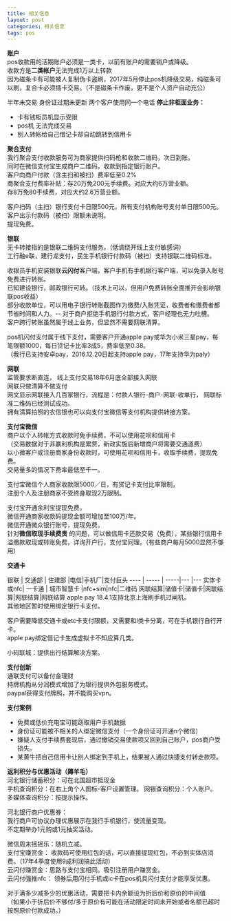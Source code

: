 ```yaml
---
title: 相关信息
layout: post
categories: 相关信息
tags: pos
---
```

**账户**  
pos收款用的活期账户必须是一类卡，以前有账户的需要销户或降级。   
收款方是**二类帐户**无法完成1万以上转款   
因为磁条卡有可能被人复制伪卡盗刷，2017年5月停止pos机降级交易，纯磁条可以刷，复合卡必须插卡交易。（不是磁条卡作废，更不是个人资产自动充公）  

半年未交易 身份证过期未更新 两个客户使用同一个电话 **停止非柜面业务：**    
- 卡有钱柜员机显示受限   
- pos机 无法完成交易   
- 别人转帐给自己借记卡却自动跳转到信用卡  

**聚合支付**   
我行聚合支付收款服务可为商家提供扫码枪和收款二维码，次日到账。   
同时在微信支付宝生成商户二维码，收款到指定银行账户。  
客户向商户付款（含主扫和被扫）费率低至0.2%   
商聚合支付费率补贴：存20万免200元手续费。对应大约6万营业额。  
存8万免80手续费，对应大约2.6万营业额。  

客户扫码（主扫）银行支付卡日限500元，所有支付机构账号支付单日限500元。  
客户出示付款码（被扫）限额未说明。  
提现免费。  

**银联**   
无卡转接指的是银联二维码支付服务。（低调绕开线上支付敏感词）  
工行融e联，建行龙支付，民生手机银行付款码（被扫）支持银联二维码标准。

收银员手机安装银联**云闪付**客户端，客户手机有手机银行客户端，可以免录入账号免费进行转账。  
已知建设银行，邮政银行可转。（技术上可以，但用户免费转账全面推开会影响银联pos收益）  
部分收款单位，可以用电子银行转账截图作为缴费/入账凭证，收费者和缴费者都节省时间和人力。-- 对于商户拒绝手机银行付款方式，客户经理也无力吐槽。  
客户跨行转账虽然属于线上业务，但显然不需要网联清算。  

pos机闪付支付属于线下支付，需要客户开通apple pay或华为小米三星pay，每笔限额1000，每日贷记卡比率3成5，费率低至0.38。   
（我行已支持安卓pay，2016.12.20日起支持apple pay，17年支持华为paly）  

**网联**   
监管要求断直连， 线上支付交易18年6月底全部接入网联    
网联只做清算不做支付   
网文显示网联接入几百家银行，流程是：付款人银行-商户-网联-收单行， 网联标准二维码已经测试成功。    
拥有清算拍照的农信银也可以向支付宝微信等支付机构提供转接方案。   

**支付宝微信**  
商户以个人转帐方式收款时免手续费，不可以使用花呗和信用卡    
（交易数据对于非赢利机构是累赘，新政实施后新增商户将需要交通道费）   
以小微客户或注册商家身份收款时，可使用花呗和信用卡，收取手续费，提现免费。  
交易量多的情况下费率最低至千一。  

支付宝微信个人商家收款限5000／日，有贷记卡支付比率限制，  
注册个人及注册商家不受终身取现2万限制。   

支付宝开通余利宝提现免费。   
微信开通商家收款码提现金额可增加至100万/年。  
微信开通微众银行账号，提现免费。  
针对**微信取现手续费贵** 的问题，可以做信用卡还款交易（免费），某些银行信用卡溢缴款取现或转账免费，详询开户行，支付宝同理。（有些商户每月5000显然不够用）  

**交通卡**  

   银联 | 交通部 | 住建部  |电信|手机厂|支付巨头
  ---- | ----- | -----|---  |---
   实体卡或nfc| 一卡通  | 城市智慧卡 |nfc+sim|nfc|二维码
   网联结算|储值卡|储值卡|网联结算|网联结算|网联结算
apple pay 18.4.1支持北京上海刷手机过闸机。   
其他地区暂时使用绑定银行卡支付。   

客户需要降低交通卡或etc卡支付限额，又需要和Ⅰ类卡分离，可在手机银行自行开卡。   
apple pay绑定借记卡生成虚拟卡不知应算几类。  

小码联城：提供出行结算解决方案。   

**支付创新**  
通联支付可以备付金理财    
持牌机构从分润模式增加了为银行提供外包服务模式。  
paypal获得支付牌照，并不能购买vpn。

**支付案例**  
- 免费或低价充电宝可能窃取用户手机数据  
- 身份证可能被不相关的人绑定微信支付（一个身份证可开通n个微信）  
- 嫌疑人支付手续费套现后，通过撤销交易使款项又回到自己账户，pos商户受损失。  
- 某黄牛把自己信用卡让别人绑定到手机上，结果被人通过快捷支付转走款项。  

**返利积分与优惠活动（薅羊毛）**  
河北银行储蓄积分：可在北国超市抵现金  
手机查询积分：在右上角个人图标-客户设置管理。 网银查询积分：个人账户。   
多媒体查询积分：按提示操作。  

河北银行商户优惠券：  
我行商户可协议办理优惠展示在我行手机银行，使流量变现。  
不定期举办1元购或1元抽奖活动。  

微信周末摇摇乐：随机立减。  
支付宝赚赏金： 收款码可使用红包的话，可以直接提现红包，不必到实体店消费。（17年4季度使用9成利润搞此活动）  
云闪付赚赏金：思路与支付宝相同。吸引注册用户赚赏金。    
云闪付强推nfc： 领券后用闪付手机或ic卡在pos机具闪付支付才能享受优惠。  

对于满多少减多少的优惠活动，需要把卡内余额设为折后价和原价的中间值  
（如果小于折后价不够付/多于原价有可能在活动限定时间未开始或者名额已超时按照原价付款成功。）
